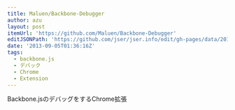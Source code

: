 ```yaml
---
title: Maluen/Backbone-Debugger
author: azu
layout: post
itemUrl: 'https://github.com/Maluen/Backbone-Debugger'
editJSONPath: 'https://github.com/jser/jser.info/edit/gh-pages/data/2013/09/index.json'
date: '2013-09-05T01:36:16Z'
tags:
  - backbone.js
  - デバック
  - Chrome
  - Extension
---
```

Backbone.jsのデバッグをするChrome拡張
